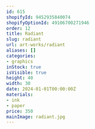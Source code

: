 ```yaml
---
id: 615
shopifyId: 9452935840074
shopifyOptionId: 49106700271946
order: 12
title: Radiant
slug: radiant
url: art-works/radiant
aliases: []
categories:
- graphics
inStock: true
isVisible: true
height: 40
width: 30
date: 2024-01-01T00:00:00Z
materials:
- ink
- paper
price: 350
mainImage: radiant.jpg
---
```

